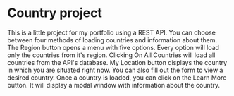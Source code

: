 # Country project

This is a little project for my portfolio using a REST API. You can choose between four methods of loading countries and information about them. The Region button opens a menu with five options. Every option will load only the countries from it's region. Clicking On All Countries will load all countries from the API's database. My Location button displays the country in which you are situated right now. You can also fill out the form to view a desired country. Once a country is loaded, you can click on the Learn More button. It will display a modal window with information about the country.
